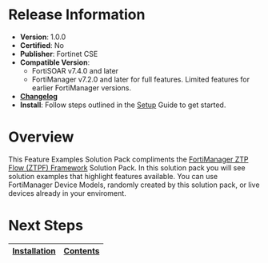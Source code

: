 # Release Information
 - **Version**: 1.0.0
 - **Certified**: No
 - **Publisher**: Fortinet CSE
 - **Compatible Version**: 
   - FortiSOAR v7.4.0 and later
   - FortiManager v7.2.0 and later for full features. Limited features for earlier FortiManager versions. 
 - [**Changelog**](./docs/changelog.md)
 - **Install**: Follow steps outlined in the [Setup](docs/setup.md) Guide to get started.

# Overview

This Feature Examples Solution Pack compliments the [FortiManager ZTP Flow (ZTPF) Framework](https://github.com/fortinet-fortisoar/solution-pack-fortimanager-ztp-framework) Solution Pack. In this solution pack you will see solution examples that highlight features available. You can use FortiManager Device Models, randomly created by this solution pack, or live devices already in your enviroment. 

 # Next Steps

| [Installation](docs/setup.md) | [Contents](docs/contents.md) |
|-------------------------------|------------------------------|